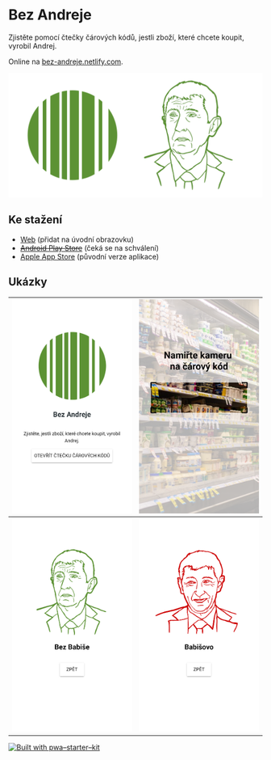 # Bez Andreje

Zjistěte pomocí čtečky čárových kódů, jestli zboží, které chcete koupit, vyrobil Andrej.

Online na [bez-andreje.netlify.com](https://bez-andreje.netlify.com).

<img src="screenshots/cover.png" alt="Intro" width="512"/>

## Ke stažení

- [Web](https://bez-andreje.netlify.com) (přidat na úvodní obrazovku)
- ~~[Android Play Store](https://play.google.com/store/apps/details?id=xyz.appmaker.ieiima)~~ (čeká se na schválení)
- [Apple App Store](https://apps.apple.com/cz/app/bez-andreje/id1105656559) (původní verze aplikace)

## Ukázky

| <img src="screenshots/intro.png" alt="Intro" width="270"/> | <img src="screenshots/ctecka.png" alt="Čtečka" width="270"/>     |
| ---------------------------------------------------------- | ---------------------------------------------------------------- |
| <img src="screenshots/ok.png" alt="Ok" width="270"/>       | <img src="screenshots/babisovo.png" alt="Babišovo" width="270"/> |

[![Built with pwa–starter–kit](https://img.shields.io/badge/built_with-pwa–starter–kit_-blue.svg)](https://github.com/Polymer/pwa-starter-kit "Built with pwa–starter–kit")
